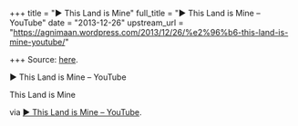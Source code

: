 +++
title = "▶ This Land is Mine"
full_title = "▶ This Land is Mine – YouTube"
date = "2013-12-26"
upstream_url = "https://agnimaan.wordpress.com/2013/12/26/%e2%96%b6-this-land-is-mine-youtube/"

+++
Source: [here](https://agnimaan.wordpress.com/2013/12/26/%e2%96%b6-this-land-is-mine-youtube/).

▶ This Land is Mine – YouTube

This Land is Mine

via [▶ This Land is Mine –
YouTube](https://www.youtube.com/watch?v=-evIyrrjTTY#t=200).
